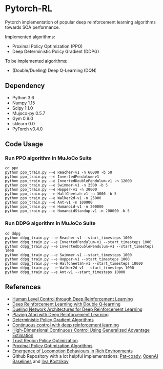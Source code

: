 # Pytorch-RL
Pytorch implementation of popular deep reinforcement learning algorithms towards SOA performance.

Implemented algorithms:
* Proximal Policy Optimization (PPO)
* Deep Deterministic Policy Gradient (DDPG) 

To be implemented algorithms:
* (Double/Dueling) Deep Q-Learning (DQN)

## Dependency
* Python 3.6
* Numpy 1.15
* Scipy 1.1.0
* Mujoco-py 0.5.7
* Gym 0.9.0
* sklearn 0.0
* PyTorch v0.4.0

## Code Usage
### Run PPO algorithm in MuJoCo Suite
```
cd ppo
python ppo_train.py --e Reacher-v1 -n 60000 -b 50
python ppo_train.py --e InvertedPendulum-v1
python ppo_train.py --e InvertedDoublePendulum-v1 -n 12000
python ppo_train.py --e Swimmer-v1 -n 2500 -b 5
python ppo_train.py --e Hopper-v1 -n 30000
python ppo_train.py --e HalfCheetah-v1 -n 3000 -b 5
python ppo_train.py --e Walker2d-v1 -n 25000
python ppo_train.py --e Ant-v1 -n 100000
python ppo_train.py --e Humanoid-v1 -n 200000
python ppo_train.py --e HumanoidStandup-v1 -n 200000 -b 5
```
### Run DDPG algorithm in MuJoCo Suite
```
cd ddpg
python ddpg_train.py --e Reacher-v1 --start_timesteps 1000
python ddpg_train.py --e InvertedPendulum-v1 --start_timesteps 1000
python ddpg_train.py --e InvertedDoublePendulum-v1 --start_timesteps 1000
python ddpg_train.py --e Swimmer-v1 --start_timesteps 1000
python ddpg_train.py --e Hopper-v1 --start_timesteps 1000
python ddpg_train.py --e HalfCheetah-v1 --start_timesteps 10000
python ddpg_train.py --e Walker2d-v1 --start_timesteps 1000
python ddpg_train.py --e Ant-v1 --start_timesteps 10000
```
## References
* [Human Level Control through Deep Reinforcement Learning](https://www.nature.com/nature/journal/v518/n7540/full/nature14236.html)
* [Deep Reinforcement Learning with Double Q-learning](https://arxiv.org/abs/1509.06461)
* [Dueling Network Architectures for Deep Reinforcement Learning](https://arxiv.org/abs/1511.06581)
* [Playing Atari with Deep Reinforcement Learning](https://arxiv.org/abs/1312.5602)
* [Deterministic Policy Gradient Algorithms](http://proceedings.mlr.press/v32/silver14.pdf)
* [Continuous control with deep reinforcement learning](https://arxiv.org/abs/1509.02971)
* [High-Dimensional Continuous Control Using Generalized Advantage Estimation](https://arxiv.org/abs/1506.02438)
* [Trust Region Policy Optimization](https://arxiv.org/abs/1502.05477)
* [Proximal Policy Optimization Algorithms](https://arxiv.org/abs/1707.06347)
* [Emergence of Locomotion Behaviours in Rich Environments](https://arxiv.org/abs/1707.02286)
* Github Repository with a lot helpful implementations: [Pat-coady](https://github.com/pat-coady/trpo), [OpenAI Baselines](https://github.com/openai/baselines) and [Ilya Kostrikov](https://github.com/ikostrikov/pytorch-a2c-ppo-acktr)

